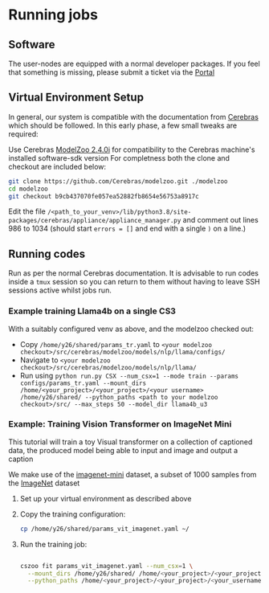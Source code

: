 # Running jobs

## Software

The user-nodes are equipped with a normal developer packages. If you feel that something is missing, please submit a ticket via the [Portal](https://portal.eidf.ac.uk/queries/submit)

## Virtual Environment Setup

In general, our system is compatible with the documentation from [Cerebras](https://training-docs.cerebras.ai/rel-2.4.0/getting-started/setup-and-installation) which should be followed.
In this early phase, a few small tweaks are required:

Use Cerebras [ModelZoo 2.4.0i](https://github.com/Cerebras/modelzoo/commit/b9cb437070fe057ea52882fb8654e56753a8917c) for compatibility to the Cerebras machine's installed software-sdk version
For completness both the clone and checkout are included below:

```bash
git clone https://github.com/Cerebras/modelzoo.git ./modelzoo
cd modelzoo
git checkout b9cb437070fe057ea52882fb8654e56753a8917c 
```

Edit the file `/<path_to_your_venv>/lib/python3.8/site-packages/cerebras/appliance/appliance_manager.py` and comment out lines 986 to 1034 (should start `errors = []` and end with a single `)` on a line.)

## Running codes

Run as per the normal Cerebras documentation. It is advisable to run codes inside a `tmux` session so you can return to them without having to leave SSH sessions active whilst jobs run.

### Example training Llama4b on a single CS3

With a suitably configured venv as above, and the modelzoo checked out:

- Copy `/home/y26/shared/params_tr.yaml` to `<your modelzoo checkout>/src/cerebras/modelzoo/models/nlp/llama/configs/`
- Navigate to `<your modelzoo checkout>/src/cerebras/modelzoo/models/nlp/llama/`
- Run using `python run.py CSX --num_csx=1 --mode train --params configs/params_tr.yaml --mount_dirs /home/<your_project>/<your_project>/<your username> /home/y26/shared/ --python_paths <path to your modelzoo checkout>/src/ --max_steps 50 --model_dir llama4b_u3`

### Example: Training Vision Transformer on ImageNet Mini

This tutorial will train a toy Visual transformer on a collection of captioned data, the produced model being able to input and image and output a caption

We make use of the [imagenet-mini](https://www.kaggle.com/datasets/ifigotin/imagenetmini-1000/) dataset,  a subset of 1000 samples from the [ImageNet](https://www.image-net.org/) dataset 

1. Set up your virtual environment as described above
2. Copy the training configuration:

    ```bash
    cp /home/y26/shared/params_vit_imagenet.yaml ~/
    ```

3. Run the training job:

    ```bash

    cszoo fit params_vit_imagenet.yaml --num_csx=1 \
      --mount_dirs /home/y26/shared/ /home/<your_project>/<your_project>/<your_username>/ \
      --python_paths /home/<your_project>/<your_project>/<your_username>/modelzoo/src
    ```
